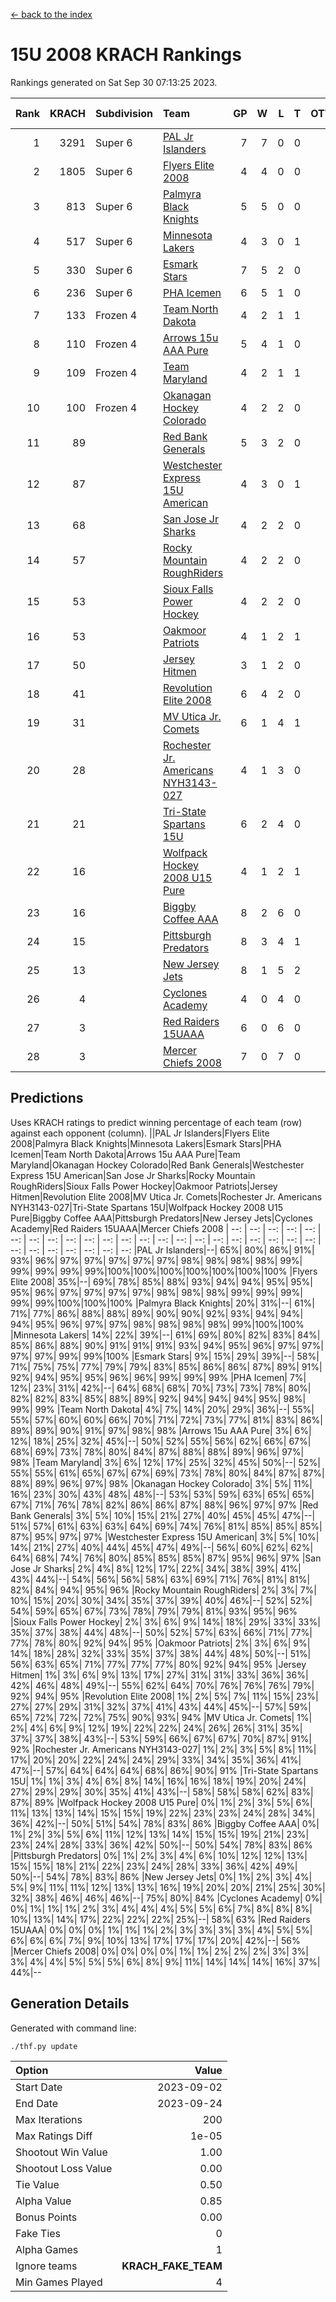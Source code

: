 [<- back to the index](readme.md)
# 15U 2008 KRACH Rankings
Rankings generated on Sat Sep 30 07:13:25 2023.

Rank|KRACH|Subdivision|Team|GP|W|L|T|OTW|OTL|SoS|Exp Wins|Win Diff
---:|---:|:---|:---|---:|---:|---:|---:|---:|---:|---:|---:|---:
1|3291|Super 6|[PAL Jr Islanders](https://gamesheetstats.com/seasons/3664/teams/141018/schedule)|7|7|0|0|1|0|69|7.8|-0.0
2|1805|Super 6|[Flyers Elite 2008](https://gamesheetstats.com/seasons/3664/teams/141014/schedule)|4|4|0|0|0|0|60|4.8|-0.0
3|813|Super 6|[Palmyra Black Knights](https://gamesheetstats.com/seasons/3664/teams/141025/schedule)|5|5|0|0|0|0|22|5.9|0.0
4|517|Super 6|[Minnesota Lakers](https://gamesheetstats.com/seasons/3664/teams/141031/schedule)|4|3|0|1|0|0|81|4.4|0.0
5|330|Super 6|[Esmark Stars](https://gamesheetstats.com/seasons/3664/teams/141024/schedule)|7|5|2|0|0|0|667|5.8|-0.0
6|236|Super 6|[PHA Icemen](https://gamesheetstats.com/seasons/3664/teams/141028/schedule)|6|5|1|0|0|0|268|5.8|-0.0
7|133|Frozen 4|[Team North Dakota](https://gamesheetstats.com/seasons/3664/teams/141033/schedule)|4|2|1|1|0|0|138|3.4|0.0
8|110|Frozen 4|[Arrows 15u AAA Pure](https://gamesheetstats.com/seasons/3664/teams/141020/schedule)|5|4|1|0|0|0|31|4.9|0.0
9|109|Frozen 4|[Team Maryland](https://gamesheetstats.com/seasons/3664/teams/141029/schedule)|4|2|1|1|0|0|129|3.4|0.0
10|100|Frozen 4|[Okanagan Hockey Colorado](https://gamesheetstats.com/seasons/3664/teams/141032/schedule)|4|2|2|0|0|0|152|2.9|0.0
11|89||[Red Bank Generals](https://gamesheetstats.com/seasons/3664/teams/141017/schedule)|5|3|2|0|0|0|167|3.9|0.0
12|87||[Westchester Express 15U American](https://gamesheetstats.com/seasons/3664/teams/141023/schedule)|4|3|0|1|0|0|15|4.4|0.0
13|68||[San Jose Jr Sharks](https://gamesheetstats.com/seasons/3664/teams/141038/schedule)|4|2|2|0|0|0|730|2.8|-0.0
14|57||[Rocky Mountain RoughRiders](https://gamesheetstats.com/seasons/3664/teams/144341/schedule)|4|2|2|0|0|0|129|2.9|0.0
15|53||[Sioux Falls Power Hockey](https://gamesheetstats.com/seasons/3664/teams/141030/schedule)|4|2|2|0|0|0|57|2.9|0.0
16|53||[Oakmoor Patriots](https://gamesheetstats.com/seasons/3664/teams/141034/schedule)|4|1|2|1|0|0|81|2.4|0.0
17|50||[Jersey Hitmen](https://gamesheetstats.com/seasons/3664/teams/141013/schedule)|3|1|2|0|0|0|1648|1.8|-0.0
18|41||[Revolution Elite 2008](https://gamesheetstats.com/seasons/3664/teams/141026/schedule)|6|4|2|0|2|0|45|4.9|0.0
19|31||[MV Utica Jr. Comets](https://gamesheetstats.com/seasons/3664/teams/141021/schedule)|6|1|4|1|0|0|83|2.4|0.0
20|28||[Rochester Jr. Americans NYH3143-027](https://gamesheetstats.com/seasons/3664/teams/141036/schedule)|4|1|3|0|0|0|1033|1.8|-0.0
21|21||[Tri-State Spartans 15U](https://gamesheetstats.com/seasons/3664/teams/144342/schedule)|6|2|4|0|0|0|115|2.8|-0.0
22|16||[Wolfpack Hockey 2008 U15 Pure](https://gamesheetstats.com/seasons/3664/teams/141015/schedule)|4|1|2|1|1|2|671|2.4|0.0
23|16||[Biggby Coffee AAA](https://gamesheetstats.com/seasons/3664/teams/144340/schedule)|8|2|6|0|1|0|279|2.9|0.0
24|15||[Pittsburgh Predators](https://gamesheetstats.com/seasons/3664/teams/141027/schedule)|8|3|4|1|0|1|386|4.4|0.0
25|13||[New Jersey Jets](https://gamesheetstats.com/seasons/3664/teams/141016/schedule)|8|1|5|2|0|0|102|2.9|0.0
26|4||[Cyclones Academy](https://gamesheetstats.com/seasons/3664/teams/141005/schedule)|4|0|4|0|0|1|717|0.9|0.0
27|3||[Red Raiders 15UAAA](https://gamesheetstats.com/seasons/3664/teams/141022/schedule)|6|0|6|0|0|0|97|0.9|0.0
28|3||[Mercer Chiefs 2008](https://gamesheetstats.com/seasons/3664/teams/141012/schedule)|7|0|7|0|0|0|224|0.9|0.0

## Predictions
Uses KRACH ratings to predict winning percentage of each team (row) against each opponent (column).
||PAL Jr Islanders|Flyers Elite 2008|Palmyra Black Knights|Minnesota Lakers|Esmark Stars|PHA Icemen|Team North Dakota|Arrows 15u AAA Pure|Team Maryland|Okanagan Hockey Colorado|Red Bank Generals|Westchester Express 15U American|San Jose Jr Sharks|Rocky Mountain RoughRiders|Sioux Falls Power Hockey|Oakmoor Patriots|Jersey Hitmen|Revolution Elite 2008|MV Utica Jr. Comets|Rochester Jr. Americans NYH3143-027|Tri-State Spartans 15U|Wolfpack Hockey 2008 U15 Pure|Biggby Coffee AAA|Pittsburgh Predators|New Jersey Jets|Cyclones Academy|Red Raiders 15UAAA|Mercer Chiefs 2008
| --: | --: | --: | --: | --: | --: | --: | --: | --: | --: | --: | --: | --: | --: | --: | --: | --: | --: | --: | --: | --: | --: | --: | --: | --: | --: | --: | --: | --: 
|PAL Jr Islanders|--| 65%| 80%| 86%| 91%| 93%| 96%| 97%| 97%| 97%| 97%| 97%| 98%| 98%| 98%| 98%| 99%| 99%| 99%| 99%| 99%|100%|100%|100%|100%|100%|100%|100%
|Flyers Elite 2008| 35%|--| 69%| 78%| 85%| 88%| 93%| 94%| 94%| 95%| 95%| 95%| 96%| 97%| 97%| 97%| 97%| 98%| 98%| 98%| 99%| 99%| 99%| 99%| 99%|100%|100%|100%
|Palmyra Black Knights| 20%| 31%|--| 61%| 71%| 77%| 86%| 88%| 88%| 89%| 90%| 90%| 92%| 93%| 94%| 94%| 94%| 95%| 96%| 97%| 97%| 98%| 98%| 98%| 98%| 99%|100%|100%
|Minnesota Lakers| 14%| 22%| 39%|--| 61%| 69%| 80%| 82%| 83%| 84%| 85%| 86%| 88%| 90%| 91%| 91%| 91%| 93%| 94%| 95%| 96%| 97%| 97%| 97%| 97%| 99%| 99%|100%
|Esmark Stars|  9%| 15%| 29%| 39%|--| 58%| 71%| 75%| 75%| 77%| 79%| 79%| 83%| 85%| 86%| 86%| 87%| 89%| 91%| 92%| 94%| 95%| 95%| 96%| 96%| 99%| 99%| 99%
|PHA Icemen|  7%| 12%| 23%| 31%| 42%|--| 64%| 68%| 68%| 70%| 73%| 73%| 78%| 80%| 82%| 82%| 83%| 85%| 88%| 89%| 92%| 94%| 94%| 94%| 95%| 98%| 99%| 99%
|Team North Dakota|  4%|  7%| 14%| 20%| 29%| 36%|--| 55%| 55%| 57%| 60%| 60%| 66%| 70%| 71%| 72%| 73%| 77%| 81%| 83%| 86%| 89%| 89%| 90%| 91%| 97%| 98%| 98%
|Arrows 15u AAA Pure|  3%|  6%| 12%| 18%| 25%| 32%| 45%|--| 50%| 52%| 55%| 56%| 62%| 66%| 67%| 68%| 69%| 73%| 78%| 80%| 84%| 87%| 88%| 88%| 89%| 96%| 97%| 98%
|Team Maryland|  3%|  6%| 12%| 17%| 25%| 32%| 45%| 50%|--| 52%| 55%| 55%| 61%| 65%| 67%| 67%| 69%| 73%| 78%| 80%| 84%| 87%| 87%| 88%| 89%| 96%| 97%| 98%
|Okanagan Hockey Colorado|  3%|  5%| 11%| 16%| 23%| 30%| 43%| 48%| 48%|--| 53%| 53%| 59%| 63%| 65%| 65%| 67%| 71%| 76%| 78%| 82%| 86%| 86%| 87%| 88%| 96%| 97%| 97%
|Red Bank Generals|  3%|  5%| 10%| 15%| 21%| 27%| 40%| 45%| 45%| 47%|--| 51%| 57%| 61%| 63%| 63%| 64%| 69%| 74%| 76%| 81%| 85%| 85%| 85%| 87%| 95%| 97%| 97%
|Westchester Express 15U American|  3%|  5%| 10%| 14%| 21%| 27%| 40%| 44%| 45%| 47%| 49%|--| 56%| 60%| 62%| 62%| 64%| 68%| 74%| 76%| 80%| 85%| 85%| 85%| 87%| 95%| 96%| 97%
|San Jose Jr Sharks|  2%|  4%|  8%| 12%| 17%| 22%| 34%| 38%| 39%| 41%| 43%| 44%|--| 54%| 56%| 56%| 58%| 63%| 69%| 71%| 76%| 81%| 81%| 82%| 84%| 94%| 95%| 96%
|Rocky Mountain RoughRiders|  2%|  3%|  7%| 10%| 15%| 20%| 30%| 34%| 35%| 37%| 39%| 40%| 46%|--| 52%| 52%| 54%| 59%| 65%| 67%| 73%| 78%| 79%| 79%| 81%| 93%| 95%| 96%
|Sioux Falls Power Hockey|  2%|  3%|  6%|  9%| 14%| 18%| 29%| 33%| 33%| 35%| 37%| 38%| 44%| 48%|--| 50%| 52%| 57%| 63%| 66%| 71%| 77%| 77%| 78%| 80%| 92%| 94%| 95%
|Oakmoor Patriots|  2%|  3%|  6%|  9%| 14%| 18%| 28%| 32%| 33%| 35%| 37%| 38%| 44%| 48%| 50%|--| 51%| 56%| 63%| 65%| 71%| 77%| 77%| 77%| 80%| 92%| 94%| 95%
|Jersey Hitmen|  1%|  3%|  6%|  9%| 13%| 17%| 27%| 31%| 31%| 33%| 36%| 36%| 42%| 46%| 48%| 49%|--| 55%| 62%| 64%| 70%| 76%| 76%| 76%| 79%| 92%| 94%| 95%
|Revolution Elite 2008|  1%|  2%|  5%|  7%| 11%| 15%| 23%| 27%| 27%| 29%| 31%| 32%| 37%| 41%| 43%| 44%| 45%|--| 57%| 59%| 65%| 72%| 72%| 72%| 75%| 90%| 93%| 94%
|MV Utica Jr. Comets|  1%|  2%|  4%|  6%|  9%| 12%| 19%| 22%| 22%| 24%| 26%| 26%| 31%| 35%| 37%| 37%| 38%| 43%|--| 53%| 59%| 66%| 67%| 67%| 70%| 87%| 91%| 92%
|Rochester Jr. Americans NYH3143-027|  1%|  2%|  3%|  5%|  8%| 11%| 17%| 20%| 20%| 22%| 24%| 24%| 29%| 33%| 34%| 35%| 36%| 41%| 47%|--| 57%| 64%| 64%| 64%| 68%| 86%| 90%| 91%
|Tri-State Spartans 15U|  1%|  1%|  3%|  4%|  6%|  8%| 14%| 16%| 16%| 18%| 19%| 20%| 24%| 27%| 29%| 29%| 30%| 35%| 41%| 43%|--| 58%| 58%| 58%| 62%| 83%| 87%| 89%
|Wolfpack Hockey 2008 U15 Pure|  0%|  1%|  2%|  3%|  5%|  6%| 11%| 13%| 13%| 14%| 15%| 15%| 19%| 22%| 23%| 23%| 24%| 28%| 34%| 36%| 42%|--| 50%| 51%| 54%| 78%| 83%| 86%
|Biggby Coffee AAA|  0%|  1%|  2%|  3%|  5%|  6%| 11%| 12%| 13%| 14%| 15%| 15%| 19%| 21%| 23%| 23%| 24%| 28%| 33%| 36%| 42%| 50%|--| 50%| 54%| 78%| 83%| 86%
|Pittsburgh Predators|  0%|  1%|  2%|  3%|  4%|  6%| 10%| 12%| 12%| 13%| 15%| 15%| 18%| 21%| 22%| 23%| 24%| 28%| 33%| 36%| 42%| 49%| 50%|--| 54%| 78%| 83%| 86%
|New Jersey Jets|  0%|  1%|  2%|  3%|  4%|  5%|  9%| 11%| 11%| 12%| 13%| 13%| 16%| 19%| 20%| 20%| 21%| 25%| 30%| 32%| 38%| 46%| 46%| 46%|--| 75%| 80%| 84%
|Cyclones Academy|  0%|  0%|  1%|  1%|  1%|  2%|  3%|  4%|  4%|  4%|  5%|  5%|  6%|  7%|  8%|  8%|  8%| 10%| 13%| 14%| 17%| 22%| 22%| 22%| 25%|--| 58%| 63%
|Red Raiders 15UAAA|  0%|  0%|  0%|  1%|  1%|  1%|  2%|  3%|  3%|  3%|  3%|  4%|  5%|  5%|  6%|  6%|  6%|  7%|  9%| 10%| 13%| 17%| 17%| 17%| 20%| 42%|--| 56%
|Mercer Chiefs 2008|  0%|  0%|  0%|  0%|  1%|  1%|  2%|  2%|  2%|  3%|  3%|  3%|  4%|  4%|  5%|  5%|  5%|  6%|  8%|  9%| 11%| 14%| 14%| 14%| 16%| 37%| 44%|--

## Generation Details

Generated with command line:
```
./thf.py update
```

| Option | Value |
| :----- | ----: |
| Start Date | 2023-09-02 |
| End Date | 2023-09-24 |
| Max Iterations | 200 |
| Max Ratings Diff | 1e-05 |
| Shootout Win Value | 1.00 |
| Shootout Loss Value | 0.00 |
| Tie Value | 0.50 |
| Alpha Value | 0.85 |
| Bonus Points | 0.00 |
| Fake Ties | 0 |
| Alpha Games | 1 |
| Ignore teams | __KRACH_FAKE_TEAM__ |
| Min Games Played | 4 |

